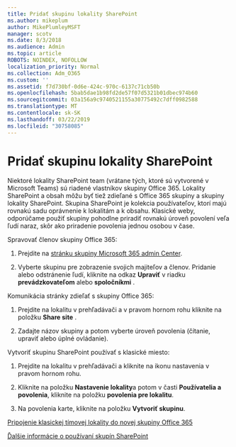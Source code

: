 ```yaml
---
title: Pridať skupinu lokality SharePoint
ms.author: mikeplum
author: MikePlumleyMSFT
manager: scotv
ms.date: 8/3/2018
ms.audience: Admin
ms.topic: article
ROBOTS: NOINDEX, NOFOLLOW
localization_priority: Normal
ms.collection: Adm_O365
ms.custom: ''
ms.assetid: f7d730bf-0d6e-424c-970c-6137c71cb50b
ms.openlocfilehash: 5bab5dae1b98fd2de57f07d5321b01dbec974b60
ms.sourcegitcommit: 03a156a9c9740521155a30775492c7dff0982588
ms.translationtype: MT
ms.contentlocale: sk-SK
ms.lasthandoff: 03/22/2019
ms.locfileid: "30758085"
---
```

# <a name="add-a-group-to-a-sharepoint-site"></a>Pridať skupinu lokality SharePoint

Niektoré lokality SharePoint team (vrátane tých, ktoré sú vytvorené v Microsoft Teams) sú riadené vlastníkov skupiny Office 365. Lokality SharePoint a obsah môžu byť tiež zdieľané s Office 365 skupiny a skupiny lokality SharePoint. Skupina SharePoint je kolekcia používateľov, ktorí majú rovnakú sadu oprávnenie k lokalitám a k obsahu. Klasické weby, odporúčame použiť skupiny pohodlne priradiť rovnakú úroveň povolení veľa ľudí naraz, skôr ako priradenie povolenia jednou osobou v čase.
  
Spravovať členov skupiny Office 365:
  
1. Prejdite na [stránku skupiny Microsoft 365 admin Center](https://portal.office.com/adminportal/home#/groups).
    
2. Vyberte skupinu pre zobrazenie svojich majiteľov a členov. Pridanie alebo odstránenie ľudí, kliknite na odkaz **Upraviť** v riadku **prevádzkovateľom** alebo **spoločníkmi** . 
    
Komunikácia stránky zdieľať s skupiny Office 365:
  
1. Prejdite na lokalitu v prehľadávači a v pravom hornom rohu kliknite na položku **Share site** . 
    
2. Zadajte názov skupiny a potom vyberte úroveň povolenia (čítanie, upraviť alebo úplné ovládanie).
    
Vytvoriť skupinu SharePoint používať s klasické miesto:
  
1. Prejdite na lokalitu v prehľadávači a kliknite na ikonu nastavenia v pravom hornom rohu.
    
2. Kliknite na položku **Nastavenie lokality**a potom v časti **Používatelia a povolenia**, kliknite na položku **povolenia pre lokalitu**.
    
3. Na povolenia karte, kliknite na položku **Vytvoriť skupinu**.
    
[Pripojenie klasickej tímovej lokality do novej skupiny Office 365](https://go.microsoft.com/fwlink/?linkid=2008654)
  
[Ďalšie informácie o používaní skupín SharePoint](https://go.microsoft.com/fwlink/?linkid=874658)
  


